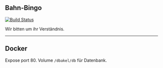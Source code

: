Bahn-Bingo
----------

[![Build Status](https://drone.ts.unde.re/api/badges/niduroki/bahn-bingo/status.svg)](https://drone.ts.unde.re/niduroki/bahn-bingo)

Wir bitten um ihr Verständnis.

-----------

## Docker

Expose port 80.
Volume `/dbakel/db` für Datenbank.